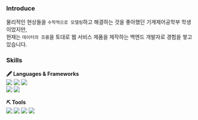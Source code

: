 ### Introduce
물리적인 현상들을 `수학적으로 모델링`하고 해결하는 것을 좋아했던 기계제어공학부 학생이었지만,  
현재는 `데이터의 흐름`을 토대로 웹 서비스 제품을 제작하는 백엔드 개발자로 경험을 쌓고 있습니다.


### Skills
**🖋 Languages & Frameworks**  
<img src="https://img.shields.io/badge/python-3776AB?style=flat-square&logo=python&logoColor=yellow"/>
<img src="https://img.shields.io/badge/c++-00599C?style=flat-square&logo=C++&logoColor=white"/>
<img src="https://img.shields.io/badge/JavaScript-F7DF1E?style=flat-square&logo=Javascript&logoColor=black"/>  
<img src="https://img.shields.io/badge/django-092E20?style=flat-square&logo=django&logoColor=green"/>
<img src="https://img.shields.io/badge/Node.js-339933?style=flat-square&logo=Node.js&logoColor=green"/>

**⛏ Tools**  
<img src="https://img.shields.io/badge/MySQL-4479A1?style=flat-square&logo=MySQL&logoColor=white"/>
<img src="https://img.shields.io/badge/Amazon AWS-232F3E?style=flat-square&logo=Amazon AWS&logoColor=yellow"/>
<img src="https://img.shields.io/badge/NGINX-009639?style=flat-square&logo=NGINX&logoColor=green"/>
<img src="https://img.shields.io/badge/Docker-2496ED?style=flat-square&logo=Docker&logoColor=white"/>



<!---
YamKant/YamKant is a ✨ special ✨ repository because its `README.md` (this file) appears on your GitHub profile.
You can click the Preview link to take a look at your changes.
--->

